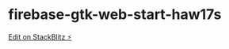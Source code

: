 # firebase-gtk-web-start-haw17s

[Edit on StackBlitz ⚡️](https://stackblitz.com/edit/firebase-gtk-web-start-haw17s)